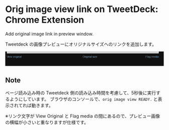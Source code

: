 # Orig image view link on TweetDeck: Chrome Extension

Add original image link in preview window.

Tweetdeck の画像プレビューにオリジナルサイズへのリンクを追加します。

![screenshot](ss.png)

## Note
ベージ読み込み時の Tweetdeck 側の読み込み時間を考慮して、5秒後に実行するようにしています。
ブラウザのコンソールで、```orig image view READY.``` と表示されてれば動きます。

※リンク文字が View Original と Flag media の間にあるので、プレビュー画像の横幅が小さいと重なりますが仕様です。
